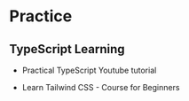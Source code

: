 # Practice

## TypeScript Learning

- Practical TypeScript Youtube tutorial

- Learn Tailwind CSS - Course for Beginners